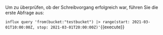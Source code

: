 Um zu überprüfen, ob der Schreibvorgang erfolgreich war, führen Sie die erste Abfrage aus: 

`influx query 'from(bucket:"testbucket") |> range(start: 2021-03-01T10:00:00Z, stop: 2021-03-01T20:00:00Z)'`{{execute}}